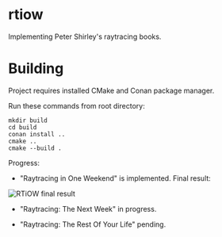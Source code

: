 # rtiow
Implementing Peter Shirley's raytracing books.

# Building

Project requires installed CMake and Conan package manager.

Run these commands from root directory:
```
mkdir build
cd build
conan install ..
cmake ..
cmake --build .
```

Progress:
* "Raytracing in One Weekend" is implemented. Final result:

![RTiOW final result](https://github.com/agordeevw/rtiow/blob/master/rtiow.png)

* "Raytracing: The Next Week" in progress.

* "Raytracing: The Rest Of Your Life" pending.
